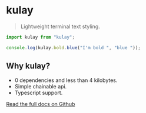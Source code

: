 # kulay

> Lightweight terminal text styling.

```ts
import kulay from "kulay";

console.log(kulay.bold.blue("I'm bold ", "blue "));
```

## Why kulay?

- 0 dependencies and less than 4 kilobytes.
- Simple chainable api.
- Typescript support.

[Read the full docs on Github](https://github.com/FLzyy/kulay)
